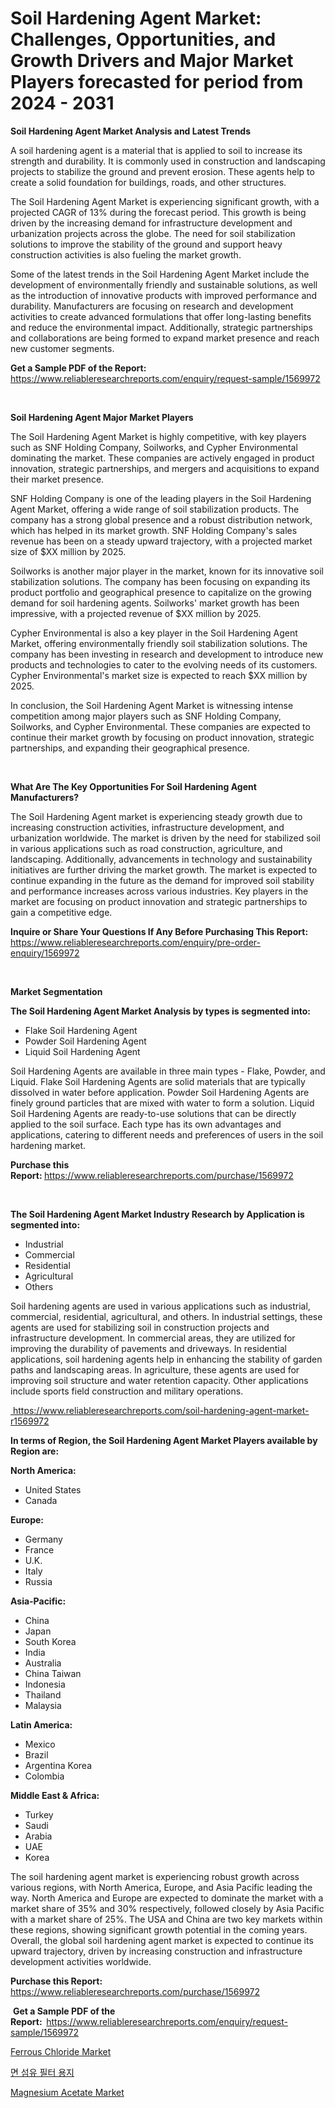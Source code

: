<p><h1>Soil Hardening Agent Market: Challenges, Opportunities, and Growth Drivers and Major Market Players forecasted for period from 2024 - 2031</h1></p><p><strong>Soil Hardening Agent Market Analysis and Latest Trends</strong></p>
<p><p>A soil hardening agent is a material that is applied to soil to increase its strength and durability. It is commonly used in construction and landscaping projects to stabilize the ground and prevent erosion. These agents help to create a solid foundation for buildings, roads, and other structures.</p><p>The Soil Hardening Agent Market is experiencing significant growth, with a projected CAGR of 13% during the forecast period. This growth is being driven by the increasing demand for infrastructure development and urbanization projects across the globe. The need for soil stabilization solutions to improve the stability of the ground and support heavy construction activities is also fueling the market growth.</p><p>Some of the latest trends in the Soil Hardening Agent Market include the development of environmentally friendly and sustainable solutions, as well as the introduction of innovative products with improved performance and durability. Manufacturers are focusing on research and development activities to create advanced formulations that offer long-lasting benefits and reduce the environmental impact. Additionally, strategic partnerships and collaborations are being formed to expand market presence and reach new customer segments.</p></p>
<p><strong>Get a Sample PDF of the Report:&nbsp;</strong> <a href="https://www.reliableresearchreports.com/enquiry/request-sample/1569972">https://www.reliableresearchreports.com/enquiry/request-sample/1569972</a></p>
<p>&nbsp;</p>
<p><strong>Soil Hardening Agent Major Market Players</strong></p>
<p><p>The Soil Hardening Agent Market is highly competitive, with key players such as SNF Holding Company, Soilworks, and Cypher Environmental dominating the market. These companies are actively engaged in product innovation, strategic partnerships, and mergers and acquisitions to expand their market presence.</p><p>SNF Holding Company is one of the leading players in the Soil Hardening Agent Market, offering a wide range of soil stabilization products. The company has a strong global presence and a robust distribution network, which has helped in its market growth. SNF Holding Company's sales revenue has been on a steady upward trajectory, with a projected market size of $XX million by 2025.</p><p>Soilworks is another major player in the market, known for its innovative soil stabilization solutions. The company has been focusing on expanding its product portfolio and geographical presence to capitalize on the growing demand for soil hardening agents. Soilworks' market growth has been impressive, with a projected revenue of $XX million by 2025.</p><p>Cypher Environmental is also a key player in the Soil Hardening Agent Market, offering environmentally friendly soil stabilization solutions. The company has been investing in research and development to introduce new products and technologies to cater to the evolving needs of its customers. Cypher Environmental's market size is expected to reach $XX million by 2025.</p><p>In conclusion, the Soil Hardening Agent Market is witnessing intense competition among major players such as SNF Holding Company, Soilworks, and Cypher Environmental. These companies are expected to continue their market growth by focusing on product innovation, strategic partnerships, and expanding their geographical presence.</p></p>
<p>&nbsp;</p>
<p><strong>What Are The Key Opportunities For Soil Hardening Agent Manufacturers?</strong></p>
<p><p>The Soil Hardening Agent market is experiencing steady growth due to increasing construction activities, infrastructure development, and urbanization worldwide. The market is driven by the need for stabilized soil in various applications such as road construction, agriculture, and landscaping. Additionally, advancements in technology and sustainability initiatives are further driving the market growth. The market is expected to continue expanding in the future as the demand for improved soil stability and performance increases across various industries. Key players in the market are focusing on product innovation and strategic partnerships to gain a competitive edge.</p></p>
<p><strong>Inquire or Share Your Questions If Any Before Purchasing This Report:</strong> <a href="https://www.reliableresearchreports.com/enquiry/pre-order-enquiry/1569972">https://www.reliableresearchreports.com/enquiry/pre-order-enquiry/1569972</a></p>
<p>&nbsp;</p>
<p><strong>Market Segmentation</strong></p>
<p><strong>The Soil Hardening Agent Market Analysis by types is segmented into:</strong></p>
<p><ul><li>Flake Soil Hardening Agent</li><li>Powder Soil Hardening Agent</li><li>Liquid Soil Hardening Agent</li></ul></p>
<p><p>Soil Hardening Agents are available in three main types - Flake, Powder, and Liquid. Flake Soil Hardening Agents are solid materials that are typically dissolved in water before application. Powder Soil Hardening Agents are finely ground particles that are mixed with water to form a solution. Liquid Soil Hardening Agents are ready-to-use solutions that can be directly applied to the soil surface. Each type has its own advantages and applications, catering to different needs and preferences of users in the soil hardening market.</p></p>
<p><strong>Purchase this Report:&nbsp;</strong><a href="https://www.reliableresearchreports.com/purchase/1569972">https://www.reliableresearchreports.com/purchase/1569972</a></p>
<p>&nbsp;</p>
<p><strong>The Soil Hardening Agent Market Industry Research by Application is segmented into:</strong></p>
<p><ul><li>Industrial</li><li>Commercial</li><li>Residential</li><li>Agricultural</li><li>Others</li></ul></p>
<p><p>Soil hardening agents are used in various applications such as industrial, commercial, residential, agricultural, and others. In industrial settings, these agents are used for stabilizing soil in construction projects and infrastructure development. In commercial areas, they are utilized for improving the durability of pavements and driveways. In residential applications, soil hardening agents help in enhancing the stability of garden paths and landscaping areas. In agriculture, these agents are used for improving soil structure and water retention capacity. Other applications include sports field construction and military operations.</p></p>
<p><a href="https://www.reliableresearchreports.com/soil-hardening-agent-market-r1569972">&nbsp;https://www.reliableresearchreports.com/soil-hardening-agent-market-r1569972</a></p>
<p><strong>In terms of Region, the Soil Hardening Agent Market Players available by Region are:</strong></p>
<p>
    <p> <strong> North America: </strong>
        <ul>
            <li>United States</li>
            <li>Canada</li>
        </ul>
        </p> 
    <p> <strong> Europe: </strong>
        <ul>
            <li>Germany</li>
            <li>France</li>
            <li>U.K.</li>
            <li>Italy</li>
            <li>Russia</li>
        </ul>
        </p> 
    <p> <strong> Asia-Pacific: </strong>
        <ul>
            <li>China</li>
            <li>Japan</li>
            <li>South Korea</li>
            <li>India</li>
            <li>Australia</li>
            <li>China Taiwan</li>
            <li>Indonesia</li>
            <li>Thailand</li>
            <li>Malaysia</li>
        </ul>
        </p> 
    <p> <strong> Latin America: </strong>
        <ul>
            <li>Mexico</li>
            <li>Brazil</li>
            <li>Argentina Korea</li>
            <li>Colombia</li>
        </ul>
        </p> 
    <p> <strong> Middle East & Africa: </strong>
        <ul>
            <li>Turkey</li>
            <li>Saudi</li>
            <li>Arabia</li>
            <li>UAE</li>
            <li>Korea</li>
        </ul>
    </p>
    </p>
<p><p>The soil hardening agent market is experiencing robust growth across various regions, with North America, Europe, and Asia Pacific leading the way. North America and Europe are expected to dominate the market with a market share of 35% and 30% respectively, followed closely by Asia Pacific with a market share of 25%. The USA and China are two key markets within these regions, showing significant growth potential in the coming years. Overall, the global soil hardening agent market is expected to continue its upward trajectory, driven by increasing construction and infrastructure development activities worldwide.</p></p>
<p><strong>Purchase this Report: </strong><a href="https://www.reliableresearchreports.com/purchase/1569972">https://www.reliableresearchreports.com/purchase/1569972</a></p>
<p>&nbsp;<strong>Get a Sample PDF of the Report:&nbsp;&nbsp;</strong><a href="https://www.reliableresearchreports.com/enquiry/request-sample/1569972">https://www.reliableresearchreports.com/enquiry/request-sample/1569972</a></p>
<p><strong></strong></p>
<p><p><a href="https://github.com/NaomieConner2023/Market-Research-Report-List-1/blob/main/ferrous-chloride-market.md">Ferrous Chloride Market</a></p><p><a href="https://github.com/alfitoms13/Market-Research-Report-List-1/blob/main/5324692103492.md">면 섬유 필터 용지</a></p><p><a href="https://github.com/EbonyHane1955/Market-Research-Report-List-1/blob/main/magnesium-acetate-market.md">Magnesium Acetate Market</a></p></p>